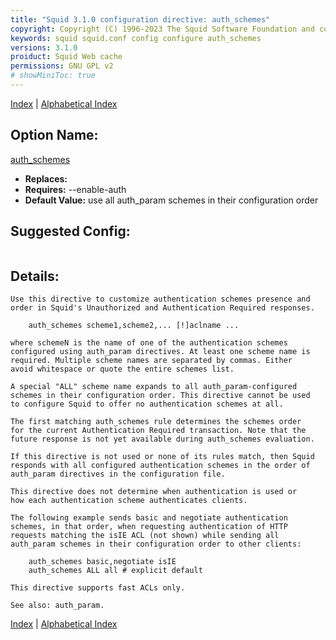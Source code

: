```yaml
---
title: "Squid 3.1.0 configuration directive: auth_schemes"
copyright: Copyright (C) 1996-2023 The Squid Software Foundation and contributors
keywords: squid squid.conf config configure auth_schemes
versions: 3.1.0
proiduct: Squid Web cache
permissions: GNU GPL v2
# showMiniToc: true
---
```

[Index](index#toc_auth_schemes) | [Alphabetical Index](index_all#toc_auth_schemes)

## Option Name:
[auth_schemes](#auth_schemes)
 * **Replaces:** 
 * **Requires:** --enable-auth
 * **Default Value:** use all auth_param schemes in their configuration order


## Suggested Config:
```plaintext

```

## Details:

	Use this directive to customize authentication schemes presence and
	order in Squid's Unauthorized and Authentication Required responses.

		auth_schemes scheme1,scheme2,... [!]aclname ...

	where schemeN is the name of one of the authentication schemes
	configured using auth_param directives. At least one scheme name is
	required. Multiple scheme names are separated by commas. Either
	avoid whitespace or quote the entire schemes list.

	A special "ALL" scheme name expands to all auth_param-configured
	schemes in their configuration order. This directive cannot be used
	to configure Squid to offer no authentication schemes at all.

	The first matching auth_schemes rule determines the schemes order
	for the current Authentication Required transaction. Note that the
	future response is not yet available during auth_schemes evaluation.

	If this directive is not used or none of its rules match, then Squid
	responds with all configured authentication schemes in the order of
	auth_param directives in the configuration file.

	This directive does not determine when authentication is used or
	how each authentication scheme authenticates clients.

	The following example sends basic and negotiate authentication
	schemes, in that order, when requesting authentication of HTTP
	requests matching the isIE ACL (not shown) while sending all
	auth_param schemes in their configuration order to other clients:

		auth_schemes basic,negotiate isIE
		auth_schemes ALL all # explicit default

	This directive supports fast ACLs only.

	See also: auth_param.



[Index](index#toc_auth_schemes) | [Alphabetical Index](index_all#toc_auth_schemes)

